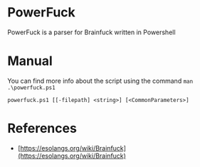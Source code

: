 # PowerFuck
PowerFuck is a parser for Brainfuck written in Powershell

# Manual
You can find more info about the script using the command `man .\powerfuck.ps1`

`powerfuck.ps1 [[-filepath] <string>] [<CommonParameters>]`

# References
- [https://esolangs.org/wiki/Brainfuck](https://esolangs.org/wiki/Brainfuck)